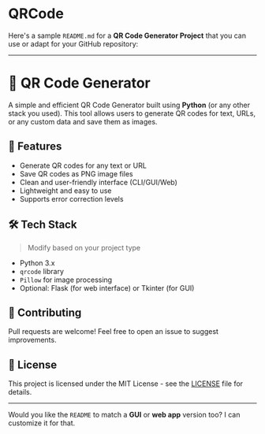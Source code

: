 # QRCode
Here's a sample `README.md` for a **QR Code Generator Project** that you can use or adapt for your GitHub repository:

---

# 📱 QR Code Generator

A simple and efficient QR Code Generator built using **Python** (or any other stack you used). This tool allows users to generate QR codes for text, URLs, or any custom data and save them as images.

## 🚀 Features

* Generate QR codes for any text or URL
* Save QR codes as PNG image files
* Clean and user-friendly interface (CLI/GUI/Web)
* Lightweight and easy to use
* Supports error correction levels

## 🛠️ Tech Stack

> Modify based on your project type

* Python 3.x
* `qrcode` library
* `Pillow` for image processing
* Optional: Flask (for web interface) or Tkinter (for GUI)





## 🤝 Contributing

Pull requests are welcome! Feel free to open an issue to suggest improvements.

## 📄 License

This project is licensed under the MIT License - see the [LICENSE](LICENSE) file for details.

---

Would you like the `README` to match a **GUI** or **web app** version too? I can customize it for that.

